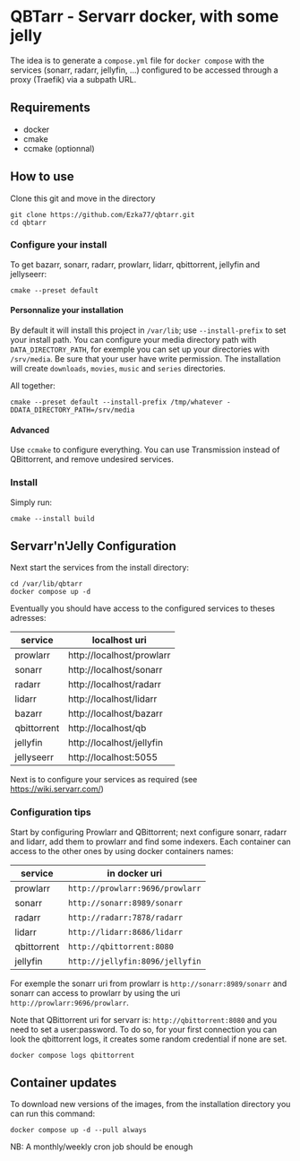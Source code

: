 # QBTarr - Servarr docker, with some jelly

The idea is to generate a `compose.yml` file for `docker compose` with the services (sonarr, radarr, jellyfin, ...) configured to be accessed through a proxy (Traefik) via a subpath URL.

## Requirements

- docker
- cmake
- ccmake (optionnal)

## How to use

Clone this git and move in the directory
```
git clone https://github.com/Ezka77/qbtarr.git
cd qbtarr
```

### Configure your install

To get bazarr, sonarr, radarr, prowlarr, lidarr, qbittorrent, jellyfin and jellyseerr:
```
cmake --preset default
```

#### Personnalize your installation

By default it will install this project in `/var/lib`; use `--install-prefix` to set your install path.
You can configure your media directory path with `DATA_DIRECTORY_PATH`, for exemple you can set up your directories with `/srv/media`. Be sure that your user have write permission.
The installation will create `downloads`, `movies`, `music` and `series` directories. 

All together:
```
cmake --preset default --install-prefix /tmp/whatever -DDATA_DIRECTORY_PATH=/srv/media
```

#### Advanced

Use `ccmake` to configure everything. You can use Transmission instead of QBittorrent, and remove undesired services.

### Install

Simply run:
```
cmake --install build
```


## Servarr'n'Jelly Configuration

Next start the services from the install directory:
```
cd /var/lib/qbtarr
docker compose up -d
```

Eventually you should have access to the configured services to theses adresses:

| service | localhost uri |
| --- | --- |
| prowlarr    | http://localhost/prowlarr |
| sonarr      | http://localhost/sonarr |
| radarr      | http://localhost/radarr |
| lidarr      | http://localhost/lidarr |
| bazarr      | http://localhost/bazarr |
| qbittorrent | http://localhost/qb |
| jellyfin    | http://localhost/jellyfin |
| jellyseerr  | http://localhost:5055 |

Next is to configure your services as required (see https://wiki.servarr.com/)


### Configuration tips

Start by configuring Prowlarr and QBittorrent; next configure sonarr, radarr and lidarr, add them to prowlarr and find some indexers.
Each container can access to the other ones by using docker containers names:

| service | in docker uri |
| --- | --- |
| prowlarr    | `http://prowlarr:9696/prowlarr` |
| sonarr      | `http://sonarr:8989/sonarr` |
| radarr      | `http://radarr:7878/radarr` |
| lidarr      | `http://lidarr:8686/lidarr` |
| qbittorrent | `http://qbittorrent:8080` |
| jellyfin    | `http://jellyfin:8096/jellyfin` |

For exemple the sonarr uri from prowlarr is `http://sonarr:8989/sonarr` and sonarr can access to prowlarr by using the uri `http://prowlarr:9696/prowlarr`.


Note that QBittorrent uri for servarr is: `http://qbittorrent:8080` and you need to set a user:password. 
To do so, for your first connection you can look the qbittorrent logs, it creates some random credential if none are set.
```
docker compose logs qbittorrent
```

## Container updates

To download new versions of the images, from the installation directory you can run this command:
```
docker compose up -d --pull always
```
NB: A monthly/weekly cron job should be enough
